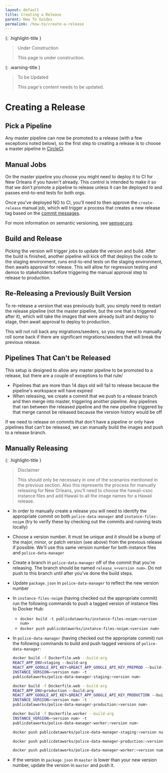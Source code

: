 ```yaml
---
layout: default
title: Creating a Release
parent: How To Guides
permalink: /how-to/create-a-release
---
```


{: .highlight-title }
> Under Construction
>
> This page is under construction.

{: .warning-title }
> To be Updated
>
> This page's content needs to be updated.

# Creating a Release

## Pick a Pipeline

Any master pipeline can now be promoted to a release (with a few exceptions noted below), so the first step to creating a release is to choose a master pipeline in [CircleCI](https://app.circleci.com/pipelines/github/PublicDataWorks/police_data_manager?branch=master).

## Manual Jobs

On the master pipeline you choose you might need to deploy it to CI for New Orleans if you haven't already. This control is intended to make it so that we don't promote a pipeline to release unless it can be deployed to and passes end-to-end tests for both orgs.

Once you've deployed NO to CI, you'll need to then approve the `create-release` manual job, which will trigger a process that creates a new release tag based on the [commit messages](https://sites.google.com/thoughtworks.com/tw-invisible-institute-wiki/development-resources/commit-format).

For more information on semantic versioning, see [semver.org](http://semver.org/).

## Build and Release

Picking the version will trigger jobs to update the version and build. After the build is finished, another pipeline will kick off that deploys the code to the staging environment, runs end-to-end tests on the staging environment, then awaits approval for release. This will allow for regression testing and demos to stakeholders before triggering the manual approval step to release to production.

## Re-Releasing a Previously Built Version

To re-release a version that was previously built, you simply need to restart the release pipeline (not the master pipeline, but the one that is triggered after it), which will take the images that were already built and deploy to stage, then await approval to deploy to production.

This will not roll back any migrations/seeders, so you may need to manually roll some back if there are significant migrations/seeders that will break the previous release.

## Pipelines That Can't be Released

This setup is designed to allow any master pipeline to be promoted to a release, but there are a couple of exceptions to that rule/

- Pipelines that are more than 14 days old will fail to release because the pipeline's workspace will have expired
- When releasing, we create a commit that we push to a release branch and then merge into master, triggering another pipeline. Any pipelines that ran between the released pipeline and the new pipeline triggered by that merge cannot be released because the version history would be off

If we need to release on commits that don't have a pipeline or only have pipelines that can't be released, we can manually build the images and push to a release branch.

## Manually Releasing

{: .highlight-title }
> Disclaimer
>
> This should only be necessary in one of the scenarios mentioned in the previous section. Also this represents the process for manually releasing for New Orleans, you'll need to choose the hawaii-csoc instance files and add Hawaii to all the image names for a Hawaii release.

- In order to manually create a release you will need to identify the appropriate commit on both `police-data-manager` and `instance-files-noipm` (try to verify these by checking out the commits and running tests locally)
- Choose a version number. It must be unique and it should be a bump of the major, minor, or patch version (see above) from the previous release if possible. We'll use this same version number for both instance files and `police-data-manager`
- Create a branch in `police-data-manager` off of the commit that you're releasing. The branch should be named `release_v<version num>`. Do not push to this branch until after you've done the build steps.
- Update `package.json` in `police-data-manager` to reflect the new version number
- In `instance-files-noipm` (having checked out the appropriate commit) run the following commands to push a tagged version of instance files to Docker Hub:
  - `docker build -t publicdataworks/instance-files-noipm:<version num>`
  - `docker push publicdataworks/instance-files-noipm:<version num>`
- In `police-data-manager` (having checked out the appropriate commit) run the following commands to build and push tagged versions of `police-data-manager`:

  ```bash
  docker build -f Dockerfile.web --build-arg
  REACT_APP_ENV=staging --build-arg
  REACT_APP_GOOGLE_API_KEY=$REACT_APP_GOOGLE_API_KEY_PREPROD --build-arg
  INSTANCE_VERSION=<version num> -t
  publicdataworks/police-data-manager-staging:<version num>
  ```

  ```bash
  docker build -f Dockerfile.web --build-arg
  REACT_APP_ENV=production --build-arg
  REACT_APP_GOOGLE_API_KEY=$REACT_APP_GOOGLE_API_KEY_PRODUCTION --build-arg 
  INSTANCE_VERSION=<version num> -t
  publicdataworks/police-data-manager-production:<version num>
  ```

  ```bash
  docker build -f Dockerfile.worker --build-arg
  INSTANCE_VERSION=<version num> -t
  publicdataworks/police-data-manager-worker:<version num>
  ```

  ```bash
  docker push publicdataworks/police-data-manager-staging:<version num#>
  ```

  ```bash
  docker push publicdataworks/police-data-manager-production:<version num>
  ```

  ```bash
  docker push publicdataworks/police-data-manager-worker:<version num>
  ```

- If the version in `package.json` in `master` is lower than your new version number, update the version in `master` and push it.
